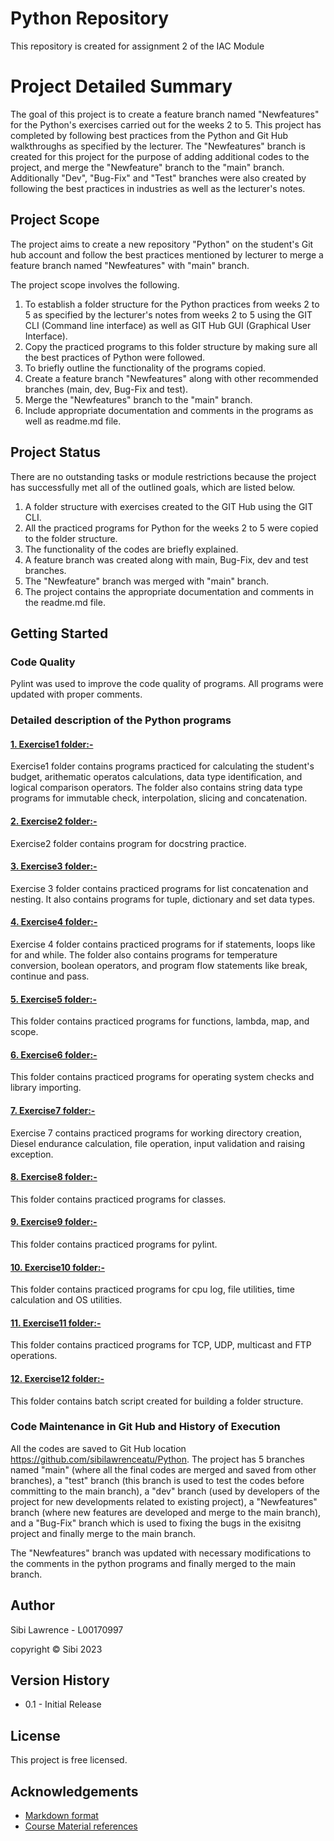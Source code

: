 # Python Repository
This repository is created for assignment 2 of the IAC Module

# Project Detailed Summary

The goal of this project is to create a feature branch named "Newfeatures" for the Python's exercises carried out for the weeks 2 to 5. This project has completed by following best practices from the Python and Git Hub walkthroughs as specified by the lecturer. The "Newfeatures" branch is created for this project for the purpose of adding additional codes to the project, and merge the "Newfeature" branch to the "main" branch. Additionally "Dev", "Bug-Fix" and "Test" branches were also created by following the best practices in industries as well as the lecturer's notes.   

## **Project Scope**

The project aims to create a new repository "Python" on the student's Git hub account and follow the best practices mentioned by lecturer to merge a feature branch named "Newfeatures" with "main" branch.  

The project scope involves the following.
1. To establish a folder structure for the Python practices from weeks 2 to 5 as specified by the lecturer's notes from weeks 2 to 5 using the GIT CLI (Command line interface) as well as GIT Hub GUI (Graphical User Interface).
2. Copy the practiced programs to this folder structure by making sure all the best practices of Python were followed.
3. To briefly outline the functionality of the programs copied.
4. Create a feature branch "Newfeatures" along with other recommended branches (main, dev, Bug-Fix and test).
5. Merge the "Newfeatures" branch to the "main" branch.
6. Include appropriate documentation and comments in the programs as well as readme.md file.

## **Project Status**

There are no outstanding tasks or module restrictions because the project has successfully met all of the outlined goals, which are listed below.

1. A folder structure with exercises created to the GIT Hub using the GIT CLI.
2. All the practiced programs for Python for the weeks 2 to 5 were copied to the folder structure. 
3. The functionality of the codes are briefly explained. 
4. A feature branch was created along with main, Bug-Fix, dev and test branches.
5. The "Newfeature" branch was merged with "main" branch. 
6. The project contains the appropriate documentation and comments in the readme.md file. 

## **Getting Started**

### **Code Quality**
Pylint was used to improve the code quality of programs. All programs were updated with proper comments.

### **Detailed description of the Python programs**

#### <u>**1. Exercise1 folder:-**</u>
Exercise1 folder contains programs practiced for calculating the student's budget, arithematic operatos calculations, data type identification, and logical comparison operators. The folder also contains string data type programs for immutable check, interpolation, slicing and concatenation.

#### <u>**2. Exercise2 folder:-**</u>
Exercise2 folder contains program for docstring practice.

#### <u>**3. Exercise3 folder:-**</u>
Exercise 3 folder contains practiced programs for list concatenation and nesting. It also contains programs for tuple, dictionary and set data types.

#### <u>**4. Exercise4 folder:-**</u>
Exercise 4 folder contains practiced programs for if statements, loops like for and while. The folder also contains programs for temperature conversion, boolean operators, and program flow statements like break, continue and pass.

#### <u>**5. Exercise5 folder:-**</u>
This folder contains practiced programs for functions, lambda, map, and scope.

#### <u>**6. Exercise6 folder:-**</u>

This folder contains practiced programs for operating system checks and library importing. 

#### <u>**7. Exercise7 folder:-**</u>

Exercise 7 contains practiced programs for working directory creation, Diesel endurance calculation, file operation, input validation and raising exception.

#### <u>**8. Exercise8 folder:-**</u>

This folder contains practiced programs for classes.

#### <u>**9. Exercise9 folder:-**</u>

This folder contains practiced programs for pylint.

#### <u>**10. Exercise10 folder:-**</u>

This folder contains practiced programs for cpu log, file utilities, time calculation and OS utilities.

#### <u>**11. Exercise11 folder:-**</u>

This folder contains practiced programs for TCP, UDP, multicast and FTP operations.

#### <u>**12. Exercise12 folder:-**</u>

This folder contains batch script created for building a folder structure.

### **Code Maintenance in Git Hub and History of Execution**

All the codes are saved to Git Hub location https://github.com/sibilawrenceatu/Python.
The project has 5 branches named "main" (where all the final codes are merged and saved from other branches), a "test" branch (this branch is used to test the codes before committing to the main branch), a "dev" branch (used by developers of the project for new developments related to existing project), a "Newfeatures" branch (where new features are developed and merge to the main branch), and a "Bug-Fix" branch which is used to fixing the bugs in the exisitng project and finally merge to the main branch.

The "Newfeatures" branch was updated with necessary modifications to the comments in the python programs and finally merged to the main branch. 

## **Author**

Sibi Lawrence - L00170997

copyright © Sibi 2023

## **Version History**

* 0.1 - Initial Release

## **License**

This project is free licensed.

## **Acknowledgements**

* [Markdown format](https://gist.github.com/DomPizzie/7a5ff55ffa9081f2de27c315f5018afc)
* [Course Material references](https://lyitbb.blackboard.com/ultra/courses/_56617_1/cl/outline)
